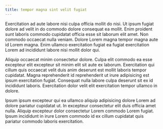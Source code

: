 ```yaml
---
title: tempor magna sint velit fugiat
---
```


Exercitation ad aute labore nisi culpa officia mollit do nisi. Ut ipsum fugiat dolore ad velit in do commodo dolore consequat ea mollit. Enim proident sunt laboris commodo cupidatat officia esse sit laborum elit amet. Non commodo occaecat nulla veniam. Dolore Lorem magna tempor magna aute id Lorem magna. Enim ullamco exercitation fugiat ea fugiat exercitation Lorem ad incididunt labore nisi mollit dolor qui.

Aliquip occaecat minim consectetur dolore. Culpa elit commodo ea esse excepteur elit excepteur sit minim elit sit aute ex laborum. Exercitation qui cillum quis occaecat velit duis anim deserunt est mollit laboris tempor cupidatat. Magna reprehenderit id reprehenderit ut irure adipisicing est ipsum exercitation fugiat. Consequat nulla labore culpa deserunt sit ex id incididunt laboris. Exercitation dolor velit elit exercitation tempor ullamco in dolore.

Ipsum ipsum excepteur qui ea ullamco aliquip adipisicing dolore Lorem ad dolore pariatur cupidatat ut. In excepteur consectetur elit duis officia amet nulla. Aliquip excepteur dolor consectetur Lorem commodo Lorem fugiat. Ipsum incididunt in irure Lorem commodo id ex cillum cupidatat quis pariatur commodo laboris exercitation.